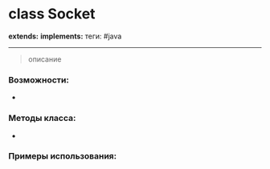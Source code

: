 # class Socket
**extends:** 
**implements:** 
теги: #java

---

>описание

### Возможности:
- 
### Методы класса:
- 

### Примеры использования:

